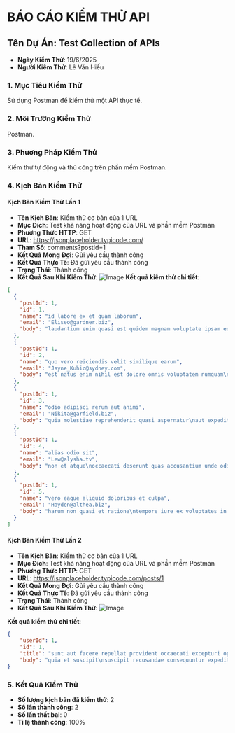 # BÁO CÁO KIỂM THỬ API

## Tên Dự Án: Test Collection of APIs

- **Ngày Kiểm Thử**: 19/6/2025
- **Người Kiểm Thử**: Lê Văn Hiếu

### 1. Mục Tiêu Kiểm Thử

Sử dụng Postman để kiểm thử một API thực tế.

### 2. Môi Trường Kiểm Thử

Postman.

### 3. Phương Pháp Kiểm Thử

Kiểm thử tự động và thủ công trên phần mềm Postman.

### 4. Kịch Bản Kiểm Thử

#### Kịch Bản Kiểm Thử Lần 1

- **Tên Kịch Bản**: Kiểm thử cơ bản của 1 URL
- **Mục Đích**: Test khả năng hoạt động của URL và phần mềm Postman
- **Phương Thức HTTP**: GET
- **URL**: https://jsonplaceholder.typicode.com/
- **Tham Số**: comments?postId=1
- **Kết Quả Mong Đợi**: Gửi yêu cầu thành công
- **Kết Quả Thực Tế**: Đã gửi yêu cầu thành công
- **Trạng Thái**: Thành công
- **Kết Quả Sau Khi Kiểm Thử**:
  ![Image](https://github.com/user-attachments/assets/d4cea423-c58f-41e7-8330-52feefad9262)
  **Kết quả kiểm thử chi tiết**:

```json
[
  {
    "postId": 1,
    "id": 1,
    "name": "id labore ex et quam laborum",
    "email": "Eliseo@gardner.biz",
    "body": "laudantium enim quasi est quidem magnam voluptate ipsam eos\ntempora quo necessitatibus\ndolor quam autem quasi\nreiciendis et nam sapiente accusantium"
  },
  {
    "postId": 1,
    "id": 2,
    "name": "quo vero reiciendis velit similique earum",
    "email": "Jayne_Kuhic@sydney.com",
    "body": "est natus enim nihil est dolore omnis voluptatem numquam\net omnis occaecati quod ullam at\nvoluptatem error expedita pariatur\nnihil sint nostrum voluptatem reiciendis et"
  },
  {
    "postId": 1,
    "id": 3,
    "name": "odio adipisci rerum aut animi",
    "email": "Nikita@garfield.biz",
    "body": "quia molestiae reprehenderit quasi aspernatur\naut expedita occaecati aliquam eveniet laudantium\nomnis quibusdam delectus saepe quia accusamus maiores nam est\ncum et ducimus et vero voluptates excepturi deleniti ratione"
  },
  {
    "postId": 1,
    "id": 4,
    "name": "alias odio sit",
    "email": "Lew@alysha.tv",
    "body": "non et atque\noccaecati deserunt quas accusantium unde odit nobis qui voluptatem\nquia voluptas consequuntur itaque dolor\net qui rerum deleniti ut occaecati"
  },
  {
    "postId": 1,
    "id": 5,
    "name": "vero eaque aliquid doloribus et culpa",
    "email": "Hayden@althea.biz",
    "body": "harum non quasi et ratione\ntempore iure ex voluptates in ratione\nharum architecto fugit inventore cupiditate\nvoluptates magni quo et"
  }
]
```

#### Kịch Bản Kiểm Thử Lần 2

- **Tên Kịch Bản**: Kiểm thử cơ bản của 1 URL
- **Mục Đích**: Test khả năng hoạt động của URL và phần mềm Postman
- **Phương Thức HTTP**: GET
- **URL**: https://jsonplaceholder.typicode.com/posts/1
- **Kết Quả Mong Đợi**: Gửi yêu cầu thành công
- **Kết Quả Thực Tế**: Đã gửi yêu cầu thành công
- **Trạng Thái**: Thành công
- **Kết Quả Sau Khi Kiểm Thử**:
![Image](https://github.com/user-attachments/assets/7693b67e-d0fa-4a7f-b6ba-237ef198abd4)

**Kết quả kiểm thử chi tiết**:

```json
{
    "userId": 1,
    "id": 1,
    "title": "sunt aut facere repellat provident occaecati excepturi optio reprehenderit",
    "body": "quia et suscipit\nsuscipit recusandae consequuntur expedita et cum\nreprehenderit molestiae ut ut quas totam\nnostrum rerum est autem sunt rem eveniet architecto"
}
```

### 5. Kết Quả Kiểm Thử

- **Số lượng kịch bản đã kiểm thử**: 2
- **Số lần thành công**: 2
- **Số lần thất bại**: 0
- **Tỉ lệ thành công**: 100%
